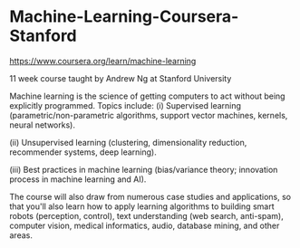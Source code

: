 # Machine-Learning-Coursera-Stanford
https://www.coursera.org/learn/machine-learning


11 week course taught by Andrew Ng at Stanford University


Machine learning is the science of getting computers to act without being explicitly programmed.
Topics include: 
(i) Supervised learning (parametric/non-parametric algorithms, support vector machines, kernels, neural networks). 

(ii) Unsupervised learning (clustering, dimensionality reduction, recommender systems, deep learning). 

(iii) Best practices in machine learning (bias/variance theory; innovation process in machine learning and AI). 

The course will also draw from numerous case studies and applications, so that you'll also learn how to apply learning algorithms to building smart robots (perception, control), text understanding (web search, anti-spam), computer vision, medical informatics, audio, database mining, and other areas.
